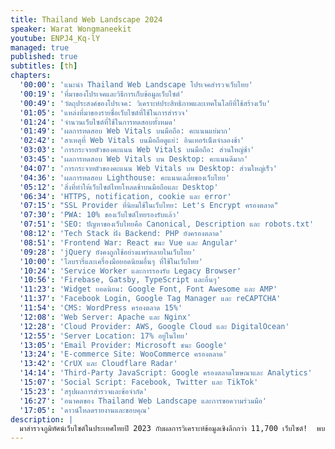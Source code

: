 ```yaml
---
title: Thailand Web Landscape 2024
speaker: Warat Wongmaneekit
youtube: ENPJ4_Kq-lY
managed: true
published: true
subtitles: [th]
chapters:
  '00:00': 'แนะนำ Thailand Web Landscape โปรเจคสำรวจเว็บไทย'
  '00:19': 'ที่มาของโปรเจคและวิธีการเก็บข้อมูลเว็บไซต์'
  '00:49': 'วัตถุประสงค์ของโปรเจค: วิเคราะห์ประสิทธิภาพและเทคโนโลยีที่ใช้สร้างเว็บ'
  '01:05': 'แหล่งที่มาของรายชื่อเว็บไซต์ที่ใช้ในการสำรวจ'
  '01:24': 'จำนวนเว็บไซต์ที่ใช้ในการทดสอบทั้งหมด'
  '01:49': 'ผลการทดสอบ Web Vitals บนมือถือ: คะแนนแย่มาก'
  '02:42': 'สาเหตุที่ Web Vitals บนมือถือดูแย่: อินเทอร์เน็ตจำลองช้า'
  '03:03': 'การกระจายตัวของคะแนน Web Vitals บนมือถือ: ส่วนใหญ่ช้า'
  '03:45': 'ผลการทดสอบ Web Vitals บน Desktop: คะแนนดีมาก'
  '04:07': 'การกระจายตัวของคะแนน Web Vitals บน Desktop: ส่วนใหญ่เร็ว'
  '04:36': 'ผลการทดสอบ Lighthouse: คะแนนเฉลี่ยของเว็บไทย'
  '05:12': 'สิ่งที่ทำให้เว็บไซต์ไทยโหลดช้าบนมือถือและ Desktop'
  '06:34': 'HTTPS, notification, cookie และ error'
  '07:15': "SSL Provider ที่นิยมใช้ในเว็บไทย: Let's Encrypt ครองตลาด"
  '07:30': 'PWA: 10% ของเว็บไซต์ไทยรองรับแล้ว'
  '07:51': 'SEO: ปัญหาของเว็บไทยคือ Canonical, Description และ robots.txt'
  '08:12': 'Tech Stack ฝั่ง Backend: PHP ยังครองตลาด'
  '08:51': 'Frontend War: React ชนะ Vue และ Angular'
  '09:28': 'jQuery ยังคงถูกใช้อย่างแพร่หลายในเว็บไทย'
  '10:00': 'ไลบรารี่และเครื่องมือยอดนิยมอื่นๆ ที่ใช้ในเว็บไทย'
  '10:24': 'Service Worker และการรองรับ Legacy Browser'
  '10:56': 'Firebase, Gatsby, TypeScript และอื่นๆ'
  '11:23': 'Widget ยอดนิยม: Google Font, Font Awesome และ AMP'
  '11:37': 'Facebook Login, Google Tag Manager และ reCAPTCHA'
  '11:54': 'CMS: WordPress ครองตลาด 15%'
  '12:08': 'Web Server: Apache และ Nginx'
  '12:28': 'Cloud Provider: AWS, Google Cloud และ DigitalOcean'
  '12:55': 'Server Location: 17% อยู่ในไทย'
  '13:05': 'Email Provider: Microsoft ชนะ Google'
  '13:24': 'E-commerce Site: WooCommerce ครองตลาด'
  '13:42': 'CrUX และ Cloudflare Radar'
  '14:14': 'Third-Party JavaScript: Google ครองตลาดโฆษณาและ Analytics'
  '15:07': 'Social Script: Facebook, Twitter และ TikTok'
  '15:23': 'สรุปผลการสำรวจและข้อจำกัด'
  '16:27': 'อนาคตของ Thailand Web Landscape และการขอความร่วมมือ'
  '17:05': 'ดาวน์โหลดรายงานและขอบคุณ'
description: |
  มาสำรวจภูมิทัศน์เว็บไซต์ในประเทศไทยปี 2023 กับผลการวิเคราะห์ข้อมูลเชิงลึกกว่า 11,700 เว็บไซต์!  พบกับข้อมูลสถิติที่น่าสนใจเกี่ยวกับเทคโนโลยีที่ใช้งานบนเว็บไทย ไม่ว่าจะเป็น PHP, React, jQuery หรือ WordPress พร้อมเจาะลึกประเด็น Web Vitals, Lighthouse score และ best practice ที่เว็บไทยควรปรับปรุง  มาร่วมรับฟังข้อมูลเชิงลึกและแนวโน้มของวงการพัฒนาเว็บในไทย  และร่วมเป็นส่วนหนึ่งในการพัฒนาฐานข้อมูลเว็บไซต์ไทยให้สมบูรณ์ยิ่งขึ้นในปีต่อๆ ไป
---
```

